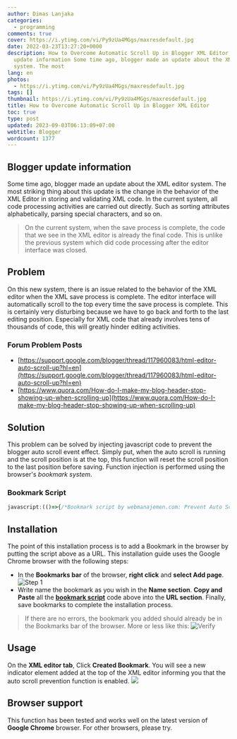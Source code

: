 ```yaml
---
author: Dimas Lanjaka
categories:
  - programming
comments: true
cover: https://i.ytimg.com/vi/Py9zUa4MGgs/maxresdefault.jpg
date: 2022-03-23T13:27:20+0000
description: How to Overcome Automatic Scroll Up in Blogger XML Editor Blogger
  update information Some time ago, blogger made an update about the XML editor
  system. The most
lang: en
photos:
  - https://i.ytimg.com/vi/Py9zUa4MGgs/maxresdefault.jpg
tags: []
thumbnail: https://i.ytimg.com/vi/Py9zUa4MGgs/maxresdefault.jpg
title: How to Overcome Automatic Scroll Up in Blogger XML Editor
toc: true
type: post
updated: 2023-09-03T06:13:09+07:00
webtitle: Blogger
wordcount: 1377
---
```


## Blogger update information
Some time ago, blogger made an update about the XML editor system. The most striking thing about this update is the change in the behavior of the XML Editor in storing and validating XML code. In the current system, all code processing activities are carried out directly. Such as sorting attributes alphabetically, parsing special characters, and so on.
> On the current system, when the save process is complete, the code that we see in the XML editor is already the final code. This is unlike the previous system which did code processing after the editor interface was closed.

## Problem
On this new system, there is an issue related to the behavior of the XML editor when the XML save process is complete. The editor interface will automatically scroll to the top every time the save process is complete. This is certainly very disturbing because we have to go back and forth to the last editing position. Especially for XML code that already involves tens of thousands of code, this will greatly hinder editing activities.

### Forum Problem Posts
- [https://support.google.com/blogger/thread/117960083/html-editor-auto-scroll-up?hl=en](https://support.google.com/blogger/thread/117960083/html-editor-auto-scroll-up?hl=en)
- [https://www.quora.com/How-do-I-make-my-blog-header-stop-showing-up-when-scrolling-up](https://www.quora.com/How-do-I-make-my-blog-header-stop-showing-up-when-scrolling-up)

## Solution
This problem can be solved by injecting javascript code to prevent the blogger auto scroll event effect. Simply put, when the auto scroll is running and the scroll position is at the top, this function will reset the scroll position to the last position before saving. Function injection is performed using the browser's _bookmark system_.

### Bookmark Script
```javascript
javascript:(()=>{/*Bookmark script by webmanajemen.com: Prevent Auto Scroll Up Blogger XML Editor*/const e=window,l=document,t=e=>l.getElementsByClassName(e),n=(e,...l)=>{for(const t of l)e.appendChild(t)},r=e=>l.createElement(e),s=t("xLh0Gb"),o=t("CodeMirror-scroll"),a=s?s[s.length-1]:null,c=o?o[o.length-1]:null;if(a&&c){let t,s,o,i;{const e=r("style"),t=l.getElementsByTagName("head")[0],s=[".{{s}}{background:#f5f5f5;color:#f57c00;font-size:12px;padding:10px 15px;border-radius: 60px;margin-right:10px;transition:all .3s;font-weight:bold}"];n(e,l.createTextNode(s.join("").replace(/{{s}}/g,"w-prevent-reset-scroll"))),n(t,e),(i=r("div")).className="w-prevent-reset-scroll",i.innerHTML="AUTO SCROLL DISABLED",((e,l)=>{const t=e.firstElementChild;t?e.insertBefore(l,t):e.appendChild(l)})(a,i)}const d=()=>c.scrollTop,p=()=>c.scrollLeft,f=()=>{if(!t){(e=>{const t=l.getElementsByClassName(e)[0];return t||null})("aGJE1b")&&(s=d(),o=p(),0!==s&&(t=!0,c.onscroll=g,e.clearInterval(f)))}},g=()=>{c.scrollTo(o,s),c.onscroll=m,t=!1,e.setInterval(f,500)},m=()=>{};e.setInterval(f,500)}})();
```

## Installation
The point of this installation process is to add a Bookmark in the browser by putting the script above as a URL. This installation guide uses the Google Chrome browser with the following steps:

- In the **Bookmarks bar** of the browser, **right click** and **select Add page**.
![Step 1](https://1.bp.blogspot.com/-8DVJrMbfG_I/YNXB85JPCaI/AAAAAAAACuo/xc_8EXjGhmI8G1njfTpAbrDt5Q72vYmpwCLcBGAsYHQ/s0/1%2B-%2BTambahkan%2Bbookmark%2B-%2Bmencegah%2Bauto%2Bscroll%2Beditor%2Bblogger.jpg)
- Write name the bookmark as you wish in the **Name section**. **Copy and Paste** all the **[bookmark script](#bookmark-script)** code above into the **URL section**. Finally, save bookmarks to complete the installation process.

> If there are no errors, the bookmark you added should already be in the Bookmarks bar of the browser. More or less like this: ![Verify](https://1.bp.blogspot.com/-_spg3vQpyCE/YNXCm-IjgDI/AAAAAAAACu4/IQuz06PqKXQ6un9K_WwWBjBAoZXtQDd5wCLcBGAsYHQ/s0/3%2B-%2Bcara%2Bmencegah%2Botomatis%2Bscroll%2Bke%2Batas%2Beditor%2Bblogger.jpg)

## Usage
On the **XML editor tab**, Click **Created Bookmark**. You will see a new indicator element added at the top of the XML editor informing you that the auto scroll prevention function is enabled. ![](https://1.bp.blogspot.com/-1UNTCj961BM/YNXDebBxJeI/AAAAAAAACvA/8vax0JxwoZky02ApbXxTNmSDiNlccyTpgCLcBGAsYHQ/s0/4%2B-%2Bhasil%2Bsolusi%2Bmencegah%2Botomatis%2Bscroll%2Bke%2Batas%2Beditor%2Bblogger.jpg)

## Browser support
This function has been tested and works well on the latest version of **Google Chrome** browser. For other browsers, please try.
